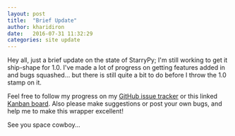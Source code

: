 ```yaml
---
layout: post
title:  "Brief Update"
author: kharidiron
date:   2016-07-31 11:32:29
categories: site update
---
```

Hey all, just a brief update on the state of StarryPy; I'm still working to get it ship-shape for 1.0. I've made a lot of progress on getting features added in and bugs squashed... but there is still quite a bit to do before I throw the 1.0 stamp on it. 

Feel free to follow my progress on my [GitHub issue tracker](https://github.com/kharidiron/StarryPy3k/issues) or this linked [Kanban board](https://waffle.io/kharidiron/StarryPy3k). Also please make suggestions or post your own bugs, and help me to make this wrapper excellent!

See you space cowboy...
